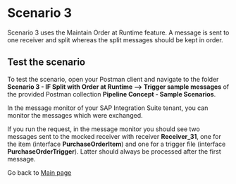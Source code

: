 # Scenario 3

Scenario 3 uses the Maintain Order at Runtime feature. A message is sent to one receiver and split whereas the split messages should be kept in order.

## Test the scenario
To test the scenario, open your Postman client and navigate to the folder **Scenario 3 - IF Split with Order at Runtime --> Trigger sample messages** of the provided Postman collection **Pipeline Concept - Sample Scenarios**.

In the message monitor of your SAP Integration Suite tenant, you can monitor the messages which were exchanged.

If you run the request, in the message monitor you should see two messages sent to the mocked receiver with receiver **Receiver_31**,
one for the item (interface **PurchaseOrderItem**) and one for a trigger file (interface **PurchaseOrderTrigger**). Latter should always be processed after the first message.

Go back to [Main page](../../README.md)
